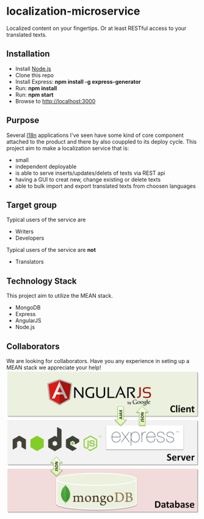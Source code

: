 # localization-microservice
Localized content on your fingertips. Or at least RESTful access to your translated texts.

## Installation
* Install [Node.js](https://nodejs.org)
* Clone this repo
* Install Express: **npm install -g express-generator**
* Run: **npm install**
* Run: **npm start**
* Browse to [http://localhost:3000](http://localhost:3000)

## Purpose
Several [l18n](https://en.wikipedia.org/wiki/Internationalization_and_localization) applications I've seen have some kind of core component attached to the product and there by also couppled to its deploy cycle. This project aim to make a localization service that is:
* small
* independent deployable
* is able to serve inserts/updates/delets of texts via REST api
* having a GUI to creat new, change existing or delete texts
* able to bulk import and export translated texts from choosen languages

## Target group
Typical users of the service are
* Writers
* Developers

Typical users of the service are **not**
* Translators

## Technology Stack
This project aim to utilize the MEAN stack.
* MongoDB
* Express
* AngularJS
* Node.js

## Collaborators
We are looking for collaborators. Have you any experience in seting up a MEAN stack we appreciate your help!
![MEAN](/img/mean-diagram.png?raw=true "")
 
